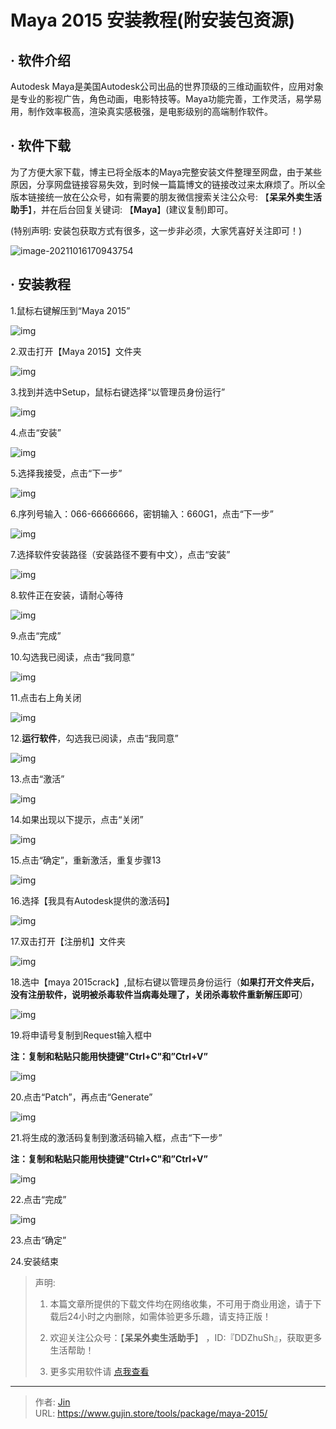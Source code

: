 # Maya 2015 安装教程(附安装包资源)


## · 软件介绍
Autodesk Maya是美国Autodesk公司出品的世界顶级的三维动画软件，应用对象是专业的影视广告，角色动画，电影特技等。Maya功能完善，工作灵活，易学易用，制作效率极高，渲染真实感极强，是电影级别的高端制作软件。

## · 软件下载
为了方便大家下载，博主已将全版本的Maya完整安装文件整理至网盘，由于某些原因，分享网盘链接容易失效，到时候一篇篇博文的链接改过来太麻烦了。所以全版本链接统一放在公众号，如有需要的朋友微信搜索关注公众号: 【**呆呆外卖生活助手**】，并在后台回复关键词: 【**Maya**】(建议复制)即可。

(特别声明: 安装包获取方式有很多，这一步非必须，大家凭喜好关注即可！)

![image-20211016170943754](https://img.gujin.store/img/image-20211016170943754.png)

## · 安装教程

1.鼠标右键解压到“Maya 2015”

![img](https://img.gujin.store/img/v2-9a3ebfee408e291b08704c67f0f25644_720w.png)



2.双击打开【Maya 2015】文件夹

![img](https://img.gujin.store/img/v2-4993d142fe9ebc0738447a3c7b3e53e5_720w.png)



3.找到并选中Setup，鼠标右键选择“以管理员身份运行”

![img](https://img.gujin.store/img/v2-4f1093652ffefa910db3235e7dd56374_720w.png)



4.点击“安装”

![img](https://img.gujin.store/img/v2-dfe62b5b21ba571a22df3e4aceef0789_720w.png)

5.选择我接受，点击“下一步”

![img](https://img.gujin.store/img/v2-ff6036840413c3a52a6c3c6c22e56f10_720w.png)



6.序列号输入：066-66666666，密钥输入：660G1，点击“下一步”

![img](https://img.gujin.store/img/v2-95a666c83cb6a475746aa2f407875709_720w.png)

7.选择软件安装路径（安装路径不要有中文），点击“安装”

![img](https://img.gujin.store/img/v2-97bfdf406068212fb0dfc2b1f9b9fc27_720w.png)

8.软件正在安装，请耐心等待

![img](https://img.gujin.store/img/v2-a876e2b0010407f0fac14f406cdc5eb2_720w.png)

9.点击“完成”

10.勾选我已阅读，点击“我同意”

![img](https://img.gujin.store/img/v2-68f00c52f6c00439d7beac0dc0ba3581_720w.png)

11.点击右上角关闭

![img](https://img.gujin.store/img/v2-426f94dda39980155609c22a75a4e1be_720w.png)

12.**运行软件**，勾选我已阅读，点击“我同意”

![img](https://img.gujin.store/img/v2-8dcd52881295421f4d04958e00c034ca_720w.png)

13.点击“激活”

![img](https://img.gujin.store/img/v2-bcb4c0e4685375615f85b9df2c8e4343_720w.png)

14.如果出现以下提示，点击“关闭”

![img](https://img.gujin.store/img/v2-dd439cf3a92d492bd7eecf90f574bc9c_720w.png)

15.点击“确定”，重新激活，重复步骤13

![img](https://img.gujin.store/img/v2-60755894ac4a2939dfde2a7f3e042bd0_720w.png)

16.选择【我具有Autodesk提供的激活码】

![img](https://img.gujin.store/img/v2-7e557d4b283e6db2d63edb1d19e8342e_720w.png)

17.双击打开【注册机】文件夹

![img](https://img.gujin.store/img/v2-8929423d53130554a416aae4a5adf743_720w.png)

18.选中【maya 2015crack】,鼠标右键以管理员身份运行（**如果打开文件夹后，没有注册软件，说明被杀毒软件当病毒处理了，关闭杀毒软件重新解压即可**）

![img](https://img.gujin.store/img/v2-460cc883e092dd6b1a72ab5e3fb67257_720w.png)



19.将申请号复制到Request输入框中

**注：复制和粘贴只能用快捷键"Ctrl+C"和”Ctrl+V”**

![img](https://img.gujin.store/img/v2-ca17f9bf80fbd2edeffd675d201dc2e3_720w.png)

20.点击“Patch”，再点击“Generate”

![img](https://img.gujin.store/img/v2-2501b770cf68d62e3329b51c27102ca6_720w.png)

21.将生成的激活码复制到激活码输入框，点击“下一步”

**注：复制和粘贴只能用快捷键"Ctrl+C"和”Ctrl+V”**

![img](https://img.gujin.store/img/v2-f43f8d92743b9dca9a2201ba7b936c60_720w.png)

22.点击“完成”

![img](https://img.gujin.store/img/v2-6717454b557f423cdf12707969fb7757_720w.png)

23.点击“确定”

24.安装结束




> 声明: 
>
> 1. 本篇文章所提供的下载文件均在网络收集，不可用于商业用途，请于下载后24小时之内删除，如需体验更多乐趣，请支持正版！
>
> 2. 欢迎关注公众号：【**呆呆外卖生活助手**】 ，ID:『DDZhuSh』，获取更多生活帮助！
>
> 3. 更多实用软件请  [点我查看](/tools)

---

> 作者: [Jin](https://img.gujin.store/img/favicon.ico)  
> URL: https://www.gujin.store/tools/package/maya-2015/  

